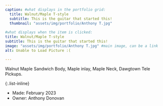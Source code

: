 ```yaml
---
caption: #what displays in the portfolio grid:
  title: Walnut/Maple T-style
  subtitle: This is the guitar that started this!
  thumbnail: "assets/img/portfolio/Anthony T.jpg"
  
#what displays when the item is clicked:
title: Walnut/Maple T-style
subtitle: This is the guitar that started this!
image: "assets/img/portfolio/Anthony T.jpg" #main image, can be a link or a file in assets/img/portfolio
alt: Unable to Load Picture :(

---
```

Walnut Maple Sandwich Body, Maple inlay, Maple Neck, Dawgtown Tele Pickups.


{:.list-inline} 
- Made: February 2023 
- Owner: Anthony Donovan

